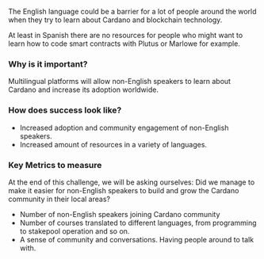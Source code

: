 The English language could be a barrier for a lot of people around the world when they try to learn about Cardano and blockchain technology.

At least in Spanish there are no resources for people who might want to learn how to code smart contracts with Plutus or Marlowe for example.

### Why is it important?
Multilingual platforms will allow non-English speakers to learn about Cardano and increase its adoption worldwide.

### How does success look like?
- Increased adoption and community engagement of non-English speakers.
- Increased amount of resources in a variety of languages.

### Key Metrics to measure
At the end of this challenge, we will be asking ourselves: Did we manage to make it easier for non-English speakers to build and grow the Cardano community in their local areas?

- Number of non-English speakers joining Cardano community
- Number of courses translated to different languages, from programming to stakepool operation and so on.
- A sense of community and conversations. Having people around to talk with.
